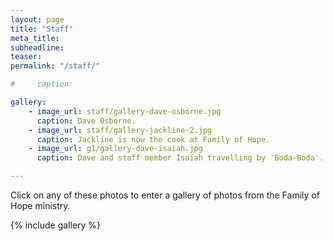 ```yaml
---
layout: page
title: "Staff"
meta_title: 
subheadline: 
teaser: 
permalink: "/staff/"

#     caption: 

gallery:
    - image_url: staff/gallery-dave-osborne.jpg
      caption: Dave Osborne.
    - image_url: staff/gallery-jackline-2.jpg
      caption: Jackline is now the cook at Family of Hope.
    - image_url: g1/gallery-dave-isaiah.jpg
      caption: Dave and staff member Isaiah travelling by 'Boda-Boda'.

---
```


Click on any of these photos to enter a gallery of photos from the Family of
Hope ministry.

{% include gallery %}

